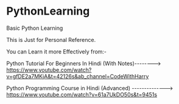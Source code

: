# PythonLearning
Basic Python Learning

This is Just for Personal Reference.

 You can Learn it more Effectively from:-
  
  Python Tutorial For Beginners In Hindi (With Notes)-------->   https://www.youtube.com/watch?v=gfDE2a7MKjA&t=42126s&ab_channel=CodeWithHarry
  
  
  Python Programming Course in Hindi (Advanced)  --------------> https://www.youtube.com/watch?v=61a7UkDO50s&t=9451s

    


